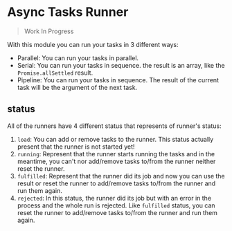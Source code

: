 # Async Tasks Runner
> Work In Progress

With this module you can run your tasks in 3 different ways:
* Parallel: You can run your tasks in parallel.
* Serial: You can run your tasks in sequence. the result is an array, like the `Promise.allSettled` result.
* Pipeline: You can run your tasks in sequence. The result of the current task will be the argument of the next task.

## status
All of the runners have 4 different status that represents of runner's status:
1. `load`: You can add or remove tasks to the runner. This status actually present that the runner is not started yet!
2. `running`: Represent that the runner starts running the tasks and in the meantime, you can't nor add/remove tasks to/from the runner neither reset the runner.
3. `fulfilled`: Represent that the runner did its job and now you can use the result or reset the runner to add/remove tasks to/from the runner and run them again.
4. `rejected`: In this status, the runner did its job but with an error in the process and the whole run is rejected. Like `fulfilled` status, you can reset the runner to add/remove tasks to/from the runner and run them again.
